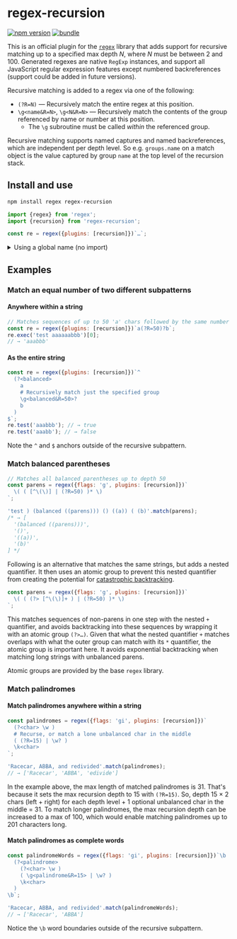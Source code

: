 # regex-recursion

[![npm version][npm-version-src]][npm-version-href]
[![bundle][bundle-src]][bundle-href]

This is an official plugin for the [`regex`](https://github.com/slevithan/regex) library that adds support for recursive matching up to a specified max depth *N*, where *N* must be between 2 and 100. Generated regexes are native `RegExp` instances, and support all JavaScript regular expression features except numbered backreferences (support could be added in future versions).

Recursive matching is added to a regex via one of the following:

- `(?R=N)` — Recursively match the entire regex at this position.
- `\g<name&R=N>`, `\g<N&R=N>` — Recursively match the contents of the group referenced by name or number at this position.
  - The `\g` subroutine must be called *within* the referenced group.

Recursive matching supports named captures and named backreferences, which are independent per depth level. So e.g. `groups.name` on a match object is the value captured by group `name` at the top level of the recursion stack.

## Install and use

```sh
npm install regex regex-recursion
```

```js
import {regex} from 'regex';
import {recursion} from 'regex-recursion';

const re = regex({plugins: [recursion]})`…`;
```

<details>
  <summary>Using a global name (no import)</summary>

```html
<script src="https://cdn.jsdelivr.net/npm/regex@4.4.0/dist/regex.min.js"></script>
<script src="https://cdn.jsdelivr.net/npm/regex-recursion@4.1.0/dist/regex-recursion.min.js"></script>
<script>
  const {regex} = Regex;
  const {recursion} = Regex.plugins;

  const re = regex({plugins: [recursion]})`…`;
</script>
```
</details>

## Examples

### Match an equal number of two different subpatterns

#### Anywhere within a string

```js
// Matches sequences of up to 50 'a' chars followed by the same number of 'b'
const re = regex({plugins: [recursion]})`a(?R=50)?b`;
re.exec('test aaaaaabbb')[0];
// → 'aaabbb'
```

#### As the entire string

```js
const re = regex({plugins: [recursion]})`^
  (?<balanced>
    a
    # Recursively match just the specified group
    \g<balanced&R=50>?
    b
  )
$`;
re.test('aaabbb'); // → true
re.test('aaabb'); // → false
```

Note the `^` and `$` anchors outside of the recursive subpattern.

### Match balanced parentheses

```js
// Matches all balanced parentheses up to depth 50
const parens = regex({flags: 'g', plugins: [recursion]})`
  \( ( [^\(\)] | (?R=50) )* \)
`;

'test ) (balanced ((parens))) () ((a)) ( (b)'.match(parens);
/* → [
  '(balanced ((parens)))',
  '()',
  '((a))',
  '(b)'
] */
```

Following is an alternative that matches the same strings, but adds a nested quantifier. It then uses an atomic group to prevent this nested quantifier from creating the potential for [catastrophic backtracking](https://www.regular-expressions.info/catastrophic.html).

```js
const parens = regex({flags: 'g', plugins: [recursion]})`
  \( ( (?> [^\(\)]+ ) | (?R=50) )* \)
`;
```

This matches sequences of non-parens in one step with the nested `+` quantifier, and avoids backtracking into these sequences by wrapping it with an atomic group `(?>…)`. Given that what the nested quantifier `+` matches overlaps with what the outer group can match with its `*` quantifier, the atomic group is important here. It avoids exponential backtracking when matching long strings with unbalanced parens.

Atomic groups are provided by the base `regex` library.

### Match palindromes

#### Match palindromes anywhere within a string

```js
const palindromes = regex({flags: 'gi', plugins: [recursion]})`
  (?<char> \w )
  # Recurse, or match a lone unbalanced char in the middle
  ( (?R=15) | \w? )
  \k<char>
`;

'Racecar, ABBA, and redivided'.match(palindromes);
// → ['Racecar', 'ABBA', 'edivide']
```

In the example above, the max length of matched palindromes is 31. That's because it sets the max recursion depth to 15 with `(?R=15)`. So, depth 15 × 2 chars (left + right) for each depth level + 1 optional unbalanced char in the middle = 31. To match longer palindromes, the max recursion depth can be increased to a max of 100, which would enable matching palindromes up to 201 characters long.

#### Match palindromes as complete words

```js
const palindromeWords = regex({flags: 'gi', plugins: [recursion]})`\b
  (?<palindrome>
    (?<char> \w )
    ( \g<palindrome&R=15> | \w? )
    \k<char>
  )
\b`;

'Racecar, ABBA, and redivided'.match(palindromeWords);
// → ['Racecar', 'ABBA']
```

Notice the `\b` word boundaries outside of the recursive subpattern.

<!-- Badges -->

[npm-version-src]: https://img.shields.io/npm/v/regex-recursion
[npm-version-href]: https://npmjs.com/package/regex-recursion
[bundle-src]: https://img.shields.io/bundlephobia/minzip/regex-recursion?label=minzip
[bundle-href]: https://bundlephobia.com/package/regex-recursion
